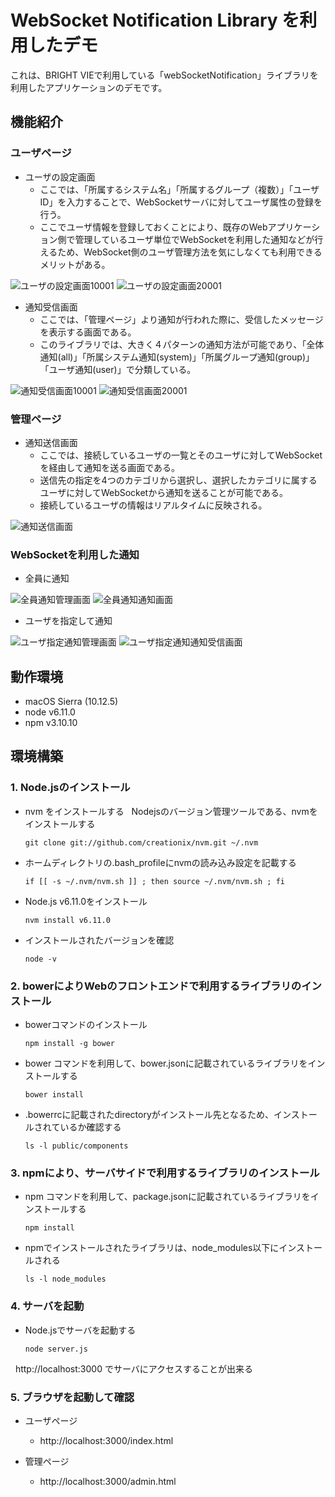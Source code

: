 
# WebSocket Notification Library を利用したデモ

これは、BRIGHT VIEで利用している「webSocketNotification」ライブラリを利用したアプリケーションのデモです。


## 機能紹介

### ユーザページ

* ユーザの設定画面
   * ここでは、「所属するシステム名」「所属するグループ（複数）」「ユーザID」を入力することで、WebSocketサーバに対してユーザ属性の登録を行う。
   * ここでユーザ情報を登録しておくことにより、既存のWebアプリケーション側で管理しているユーザ単位でWebSocketを利用した通知などが行えるため、WebSocket側のユーザ管理方法を気にしなくても利用できるメリットがある。

![ユーザの設定画面10001](images/ユーザの設定画面_10001.png "ユーザの設定画面10001")
![ユーザの設定画面20001](images/ユーザの設定画面_20001.png "ユーザの設定画面10002")


* 通知受信画面
   * ここでは、「管理ページ」より通知が行われた際に、受信したメッセージを表示する画面である。
   * このライブラリでは、大きく４パターンの通知方法が可能であり、「全体通知(all)」「所属システム通知(system)」「所属グループ通知(group)」「ユーザ通知(user)」で分類している。

![通知受信画面10001](images/通知受信画面_10001.png "通知受信画面10001")
![通知受信画面20001](images/通知受信画面_20001.png "通知受信画面10002")


### 管理ページ

* 通知送信画面
   * ここでは、接続しているユーザの一覧とそのユーザに対してWebSocketを経由して通知を送る画面である。
   * 送信先の指定を4つのカテゴリから選択し、選択したカテゴリに属するユーザに対してWebSocketから通知を送ることが可能である。
   * 接続しているユーザの情報はリアルタイムに反映される。

![通知送信画面](images/管理ページ_通知送信画面.png "管理ページ_通知送信画面")


### WebSocketを利用した通知

* 全員に通知

![全員通知管理画面](images/全員に通知_管理画面.png "全員通知管理画面")
![全員通知通知画面](images/全員に通知_通知受信画面.png "全員通知管理画面")


* ユーザを指定して通知

![ユーザ指定通知管理画面](images/ユーザ指定通知_管理画面.png "ユーザ指定通知管理画面")
![ユーザ指定通知通知受信画面](images/ユーザ指定通知_通知受信画面.png "ユーザ指定通知通知受信画面")


## 動作環境

- macOS Sierra (10.12.5)
- node v6.11.0
- npm v3.10.10


## 環境構築

### 1. Node.jsのインストール

- nvm をインストールする
   Nodejsのバージョン管理ツールである、nvmをインストールする

   ```
   git clone git://github.com/creationix/nvm.git ~/.nvm
   ```

- ホームディレクトリの.bash_profileにnvmの読み込み設定を記載する

   ```
   if [[ -s ~/.nvm/nvm.sh ]] ; then source ~/.nvm/nvm.sh ; fi
   ```

- Node.js v6.11.0をインストール

   ```
   nvm install v6.11.0
   ```

- インストールされたバージョンを確認

   ```
   node -v
   ```

### 2. bowerによりWebのフロントエンドで利用するライブラリのインストール

- bowerコマンドのインストール

   ```
   npm install -g bower
   ```

- bower コマンドを利用して、bower.jsonに記載されているライブラリをインストールする

   ```
   bower install
   ```

- .bowerrcに記載されたdirectoryがインストール先となるため、インストールされているか確認する

   ```
   ls -l public/components
   ```

### 3. npmにより、サーバサイドで利用するライブラリのインストール

- npm コマンドを利用して、package.jsonに記載されているライブラリをインストールする

   ```
   npm install
   ```

- npmでインストールされたライブラリは、node_modules以下にインストールされる

   ```
   ls -l node_modules
   ```

### 4. サーバを起動

- Node.jsでサーバを起動する

   ```
   node server.js
   ```
   http://localhost:3000 でサーバにアクセスすることが出来る 


### 5. ブラウザを起動して確認

- ユーザページ
   - http://localhost:3000/index.html

- 管理ページ
   - http://localhost:3000/admin.html




